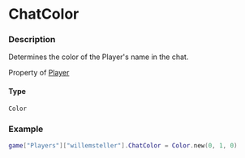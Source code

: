 # ChatColor
### Description
Determines the color of the Player's name in the chat.

Property of [Player](/classes/Player/)

#### Type
`Color`

### Example
```lua
game["Players"]["willemsteller"].ChatColor = Color.new(0, 1, 0)
```

